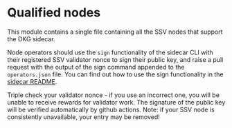 # Qualified nodes

This module contains a single file containing all the SSV nodes that support the DKG sidecar.

Node operators should use the `sign` functionality of the sidecar CLI with their registered SSV validator nonce to sign their public key, and raise a pull request with the output of the sign command appended to the `operators.json` file.
You can find out how to use the sign functionality in the [sidecar README](../sidecar/README.md).

Triple check your validator nonce - if you use an incorrect one, you will be unable to receive rewards for validator work.
The signature of the public key will be verified automatically by github actions. Note: if your SSV node is consistently unavailable, your entry may be removed!

